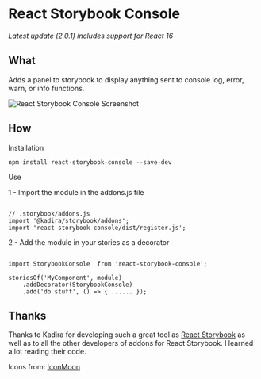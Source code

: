 React Storybook Console
===================

*Latest update (2.0.1) includes support for React 16*

What
-------------
Adds a panel to storybook to display anything sent to console log, error, warn, or info functions.

![React Storybook Console Screenshot](https://rafaelrozon.github.io/react-storybook-console/docs/react_storybook_console_example.png "React Storybook Console Example")


How
-------------

Installation

 ```
npm install react-storybook-console --save-dev
 ```

Use

1 - Import the module in the addons.js file

```

// .storybook/addons.js
import '@kadira/storybook/addons';
import 'react-storybook-console/dist/register.js';

```

2  - Add the module in your stories as a decorator

```

import StorybookConsole  from 'react-storybook-console';

storiesOf('MyComponent', module)
    .addDecorator(StorybookConsole)
    .add('do stuff', () => { ...... });

```


Thanks
-------------
Thanks to Kadira for developing such a great tool as [React Storybook]  as well as to all the other developers of addons for React Storybook. I learned a lot reading their code.

Icons from: [IconMoon]


[React Storybook]: https://getstorybook.io/
[IconMoon]:https://icomoon.io
